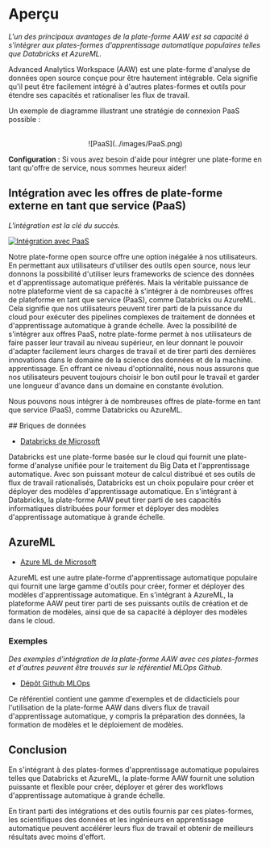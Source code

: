 # Aperçu

_L'un des principaux avantages de la plate-forme AAW est sa capacité à s'intégrer aux plates-formes d'apprentissage automatique populaires telles que Databricks et AzureML._

Advanced Analytics Workspace (AAW) est une plate-forme d'analyse de données open source conçue pour être hautement intégrable. Cela signifie qu'il peut être facilement intégré à d'autres plates-formes et outils pour étendre ses capacités et rationaliser les flux de travail.

Un exemple de diagramme illustrant une stratégie de connexion PaaS possible :

<br>

<center>
![PaaS](../images/PaaS.png)
</center>

**Configuration :** Si vous avez besoin d'aide pour intégrer une plate-forme en tant qu'offre de service, nous sommes heureux
aider!

## Intégration avec les offres de plate-forme externe en tant que service (PaaS)

_L'intégration est la clé du succès._

[![Intégration avec PaaS](../images/IntegratePaaS.PNG)]()

Notre plate-forme open source offre une option inégalée à nos utilisateurs. En permettant aux utilisateurs d'utiliser des outils open source, nous leur donnons la possibilité d'utiliser leurs frameworks de science des données et d'apprentissage automatique préférés. Mais la véritable puissance de notre plateforme vient de sa capacité à s'intégrer à de nombreuses offres de plateforme en tant que service (PaaS), comme Databricks ou AzureML. Cela signifie que nos utilisateurs peuvent tirer parti de la puissance du cloud pour exécuter des pipelines complexes de traitement de données et d'apprentissage automatique à grande échelle. Avec la possibilité de s'intégrer aux offres PaaS, notre plate-forme permet à nos utilisateurs de faire passer leur travail au niveau supérieur, en leur donnant le pouvoir d'adapter facilement leurs charges de travail et de tirer parti des dernières innovations dans le domaine de la science des données et de la machine. apprentissage. En offrant ce niveau d'optionnalité, nous nous assurons que nos utilisateurs peuvent toujours choisir le bon outil pour le travail et garder une longueur d'avance dans un domaine en constante évolution.

Nous pouvons nous intégrer à de nombreuses offres de plate-forme en tant que service (PaaS), comme Databricks ou AzureML.

## Briques de données

- [Databricks de Microsoft](https://azure.microsoft.com/en-ca/services/databricks/)

Databricks est une plate-forme basée sur le cloud qui fournit une plate-forme d'analyse unifiée pour le traitement du Big Data et l'apprentissage automatique. Avec son puissant moteur de calcul distribué et ses outils de flux de travail rationalisés, Databricks est un choix populaire pour créer et déployer des modèles d'apprentissage automatique. En s'intégrant à Databricks, la plate-forme AAW peut tirer parti de ses capacités informatiques distribuées pour former et déployer des modèles d'apprentissage automatique à grande échelle.

## AzureML

- [Azure ML de Microsoft](https://azure.microsoft.com/en-us/services/machine-learning/)

AzureML est une autre plate-forme d'apprentissage automatique populaire qui fournit une large gamme d'outils pour créer, former et déployer des modèles d'apprentissage automatique. En s'intégrant à AzureML, la plateforme AAW peut tirer parti de ses puissants outils de création et de formation de modèles, ainsi que de sa capacité à déployer des modèles dans le cloud.

### Exemples

_Des exemples d'intégration de la plate-forme AAW avec ces plates-formes et d'autres peuvent être trouvés sur le référentiel MLOps Github._

- [Dépôt Github MLOps](https://github.com/StatCan/aaw-kubeflow-mlops)

Ce référentiel contient une gamme d'exemples et de didacticiels pour l'utilisation de la plate-forme AAW dans divers flux de travail d'apprentissage automatique, y compris la préparation des données, la formation de modèles et le déploiement de modèles.

## Conclusion

En s'intégrant à des plates-formes d'apprentissage automatique populaires telles que Databricks et AzureML, la plate-forme AAW fournit une solution puissante et flexible pour créer, déployer et gérer des workflows d'apprentissage automatique à grande échelle.

En tirant parti des intégrations et des outils fournis par ces plates-formes, les scientifiques des données et les ingénieurs en apprentissage automatique peuvent accélérer leurs flux de travail et obtenir de meilleurs résultats avec moins d'effort.
